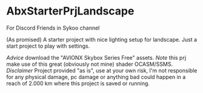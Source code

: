 # AbxStarterPrjLandscape

For Discord Friends in Sykoo channel

(As promised) A starter project with nice lighting setup for landscape.
Just a start project to play with settings.

*Advice* download the "AVIONX Skybox Series Free" assets.
*Note* this prj make use of this great (obviously not mine) shader OCASM/SSMS.
*Disclaimer* Project provided "as is", use at your own risk, I'm not responsible for any physical damage, pc damage or anything bad could happen in a reach of 2.000 km where this project is saved or running.



